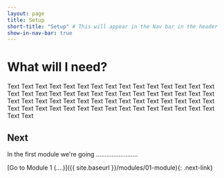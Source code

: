 ```yaml
---
layout: page
title: Setup
short-title: "Setup" # This will appear in the Nav bar in the header
show-in-nav-bar: true
---
```



# What will I need?

Text Text Text Text Text Text Text Text Text Text Text Text Text Text Text Text Text Text Text Text Text Text Text Text Text Text Text Text Text Text Text Text Text Text Text Text Text Text Text Text Text Text Text Text Text Text Text Text Text Text Text Text Text Text Text Text Text Text Text Text Text Text 

## Next
In the first module we're going ........................

[Go to Module 1 (....)]({{ site.baseurl }}/modules/01-module){: .next-link}

